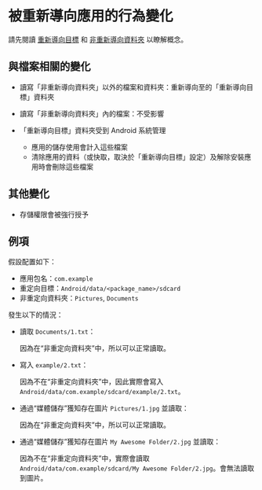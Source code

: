 # 被重新導向應用的行為變化

請先閱讀 [重新導向目標](https://rikka.app/storage_redirect/docs/zh-TW/?doc=重新導向目標) 和 [非重新導向資料夾](https://rikka.app/storage_redirect/docs/zh-TW/?doc=非重新導向資料夾) 以瞭解概念。

## 與檔案相關的變化

* 讀寫「非重新導向資料夾」以外的檔案和資料夾：重新導向至的「重新導向目標」資料夾
* 讀寫「非重新導向資料夾」內的檔案：不受影響
* 「重新導向目標」資料夾受到 Android 系統管理

  * 應用的儲存使用會計入這些檔案
  * 清除應用的資料（或快取，取決於「重新導向目標」設定）及解除安裝應用時會刪除這些檔案
  
## 其他變化

* 存儲權限會被強行授予

## 例項

假設配置如下：

- 應用包名：`com.example`
- 重定向目標：`Android/data/<package_name>/sdcard`
- 非重定向資料夾：`Pictures`, `Documents`

發生以下的情況：

- 讀取 `Documents/1.txt`：
  
  因為在“非重定向資料夾”中，所以可以正常讀取。

- 寫入 `example/2.txt`：
  
  因為不在“非重定向資料夾”中，因此實際會寫入 `Android/data/com.example/sdcard/example/2.txt`。

- 通過“媒體儲存”獲知存在圖片 `Pictures/1.jpg` 並讀取：
  
  因為在“非重定向資料夾”中，所以可以正常讀取。

- 通過“媒體儲存”獲知存在圖片 `My Awesome Folder/2.jpg` 並讀取：
  
  因為不在“非重定向資料夾”中，實際會讀取 `Android/data/com.example/sdcard/My Awesome Folder/2.jpg`。會無法讀取到圖片。